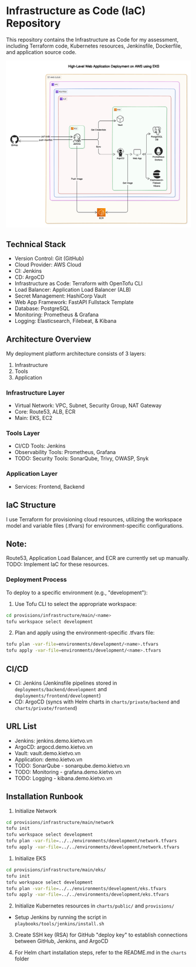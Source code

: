# Infrastructure as Code (IaC) Repository

This repository contains the Infrastructure as Code for my assessment, including Terraform code, Kubernetes resources, Jenkinsfile, Dockerfile, and application source code.

![CI/CD work flow high-level architect](diagram/diagram.png)

## Technical Stack

- Version Control: Git (GitHub)
- Cloud Provider: AWS Cloud
- CI: Jenkins
- CD: ArgoCD
- Infrastructure as Code: Terraform with OpenTofu CLI
- Load Balancer: Application Load Balancer (ALB)
- Secret Management: HashiCorp Vault
- Web App Framework: FastAPI Fullstack Template
- Database: PostgreSQL
- Monitoring: Prometheus & Grafana
- Logging: Elasticsearch, Filebeat, & Kibana

## Architecture Overview

My deployment platform architecture consists of 3 layers:

1. Infrastructure
2. Tools
3. Application

### Infrastructure Layer

- Virtual Network: VPC, Subnet, Security Group, NAT Gateway
- Core: Route53, ALB, ECR
- Main: EKS, EC2

### Tools Layer

- CI/CD Tools: Jenkins
- Observability Tools: Prometheus, Grafana
- TODO: Security Tools: SonarQube, Trivy, OWASP, Snyk 

### Application Layer

- Services: Frontend, Backend

## IaC Structure

I use Terraform for provisioning cloud resources, utilizing the workspace model and variable files (.tfvars) for environment-specific configurations.

## Note:
 Route53, Application Load Balancer, and ECR are currently set up manually.
 TODO: Implement IaC for these resources.

### Deployment Process

To deploy to a specific environment (e.g., "development"):

1. Use Tofu CLI to select the appropriate workspace:
```sh
cd provisions/infrastructure/main/<name>
tofu workspace select development
```
2. Plan and apply using the environment-specific .tfvars file:
```sh
tofu plan -var-file=environments/development/<name>.tfvars 
tofu apply -var-file=environments/development/<name>.tfvars
```

## CI/CD

- CI: Jenkins (Jenkinsfile pipelines stored in `deployments/backend/development` and `deployments/frontend/development`)
- CD: ArgoCD (syncs with Helm charts in `charts/private/backend` and `charts/private/frontend`)

## URL List

- Jenkins: jenkins.demo.kietvo.vn
- ArgoCD: argocd.demo.kietvo.vn
- Vault: vault.demo.kietvo.vn
- Application: demo.kietvo.vn
- TODO: SonarQube - sonarqube.demo.kietvo.vn
- TODO: Monitoring - grafana.demo.kietvo.vn
- TODO: Logging - kibana.demo.kietvo.vn

## Installation Runbook

1. Initialize Network
```sh
cd provisions/infrastructure/main/network 
tofu init 
tofu workspace select development 
tofu plan -var-file=../../environments/development/network.tfvars 
tofu apply -var-file=../../environments/development/network.tfvars
```

1. Initialize EKS
```sh
cd provisions/infrastructure/main/eks/ 
tofu init 
tofu workspace select development 
tofu plan -var-file=../../environments/development/eks.tfvars 
tofu apply -var-file=../../environments/development/eks.tfvars
```

2. Initialize Kubernetes resources in `charts/public/` and `provisions/`
- Setup Jenkins by running the script in `playbooks/tools/jenkins/install.sh`

3. Create SSH key (RSA) for GitHub "deploy key" to establish connections between GitHub, Jenkins, and ArgoCD

4. For Helm chart installation steps, refer to the README.md in the `charts` folder


